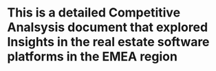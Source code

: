 # This is a detailed Competitive Analsysis document that explored Insights in the real estate software platforms in the EMEA region 

